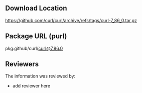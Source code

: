 ## Download Location

https://github.com/curl/curl/archive/refs/tags/curl-7_86_0.tar.gz

## Package URL (purl)

pkg:github/curl/curl@7.86.0

## Reviewers

The information was reviewed by:

* add reviewer here
